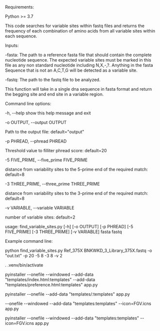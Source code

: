 Requirements: 

Python >= 3.7 

 

This code searches for variable sites within fastq files and returns the frequency of each combination of amino acids from all variable sites within each sequence. 

Inputs: 

-fasta: The path to a reference fasta file that should contain the complete nucleotide sequence. The expected variable sites must be marked in this file as any non standard nucleotide including N,X,-,?. Anything in the fasta Sequence that is not an A,C,T,G will be detected as a variable site. 

-fastq: The path to the fastq file to be analyzed.  

This function will take in a single dna sequence in fasta format and return the begging site and end site in a variable region.  

Command line options: 

-h, --help show this help message and exit 

-o OUTPUT, --output OUTPUT 

Path to the output file: default="output" 

-p PHREAD, --phread PHREAD 

Threshold value to filliter phread score: default=20 

-5 FIVE_PRIME, --five_prime FIVE_PRIME 

distance from variability sites to the 5-prime end of the required match: default=8 

-3 THREE_PRIME, --three_prime THREE_PRIME 

distance from variability sites to the 3-prime end of the required match: default=8 

-v VARIABLE, --variable VARIABLE 

number of variable sites: default=2 

 

 

 

 

 

usage: find_variable_sites.py [-h] [-o OUTPUT] [-p PHREAD] [-5 FIVE_PRIME] [-3 THREE_PRIME] [-v VARIABLE] fasta fastq 

Example command line: 

python find_variable_sites.py Ref_375X BNKWKD_3_Library_375X.fastq -o "out.txt" -p 20 -5 8 -3 8 -v 2 

. .venv/bin/activate

 pyinstaller --onefile --windowed --add-data "templates/index.html:templates" --add-data "templates/preference.html:templates" app.py

 pyinstaller --onefile --add-data "templates/:templates" app.py

 --onefile --windowed --add-data "templates:templates" --icon=FGV.icns app.py 

 pyinstaller --onefile --windowed --add-data "templates:templates" --icon=FGV.icns app.py 